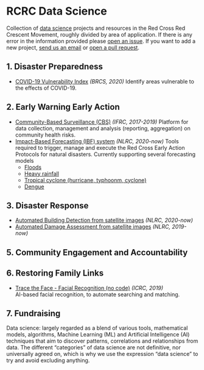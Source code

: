 # RCRC Data Science
Collection of [data science](#datascience) projects and resources in the Red Cross Red Crescent Movement, roughly divided by area of application. If there is any error in the information provided please [open an issue](https://github.com/IFRCGo/rcrc-data-science/issues). If you want to add a new project, [send us an email](mailto:jmargutti@redcross.nl,paola.yela@ifrc.org) or [open a pull request](https://github.com/IFRCGo/rcrc-data-science/pulls).

## 1. Disaster Preparedness
- [COVID-19 Vulnerability Index](https://github.com/britishredcrosssociety/covid-19-vulnerability) *(BRCS, 2020)*
Identify areas vulnerable to the effects of COVID-19.

## 2. Early Warning Early Action
- [Community-Based Surveillance (CBS)](https://github.com/IFRCGo/cbs) *(IFRC, 2017-2019)*
Platform for data collection, management and analysis (reporting, aggregation) on community health risks. 
- [Impact-Based Forecasting (IBF) system](https://github.com/rodekruis/IBF-system) *(NLRC, 2020-now)* 
Tools required to trigger, manage and execute the Red Cross Early Action Protocols for natural disasters. Currently supporting several forecasting models
    - [Floods](https://github.com/rodekruis/IBF_FLOOD_PIPELINE)
    - [Heavy rainfall](https://github.com/rodekruis/IBF-rainfall-pipeline)
    - [Tropical cyclone (hurricane, typhoonm, cyclone)](https://github.com/rodekruis/Typhoon-Impact-based-forecasting-model)
    - [Dengue](https://github.com/rodekruis/IBF-dengue-model)

## 3. Disaster Response
- [Automated Building Detection from satellite images](https://github.com/rodekruis/automated-building-detection) *(NLRC, 2020-now)*
- [Automated Damage Assessment from satellite images](https://github.com/rodekruis/caladrius) *(NLRC, 2019-now)*

## 5. Community Engagement and Accountability

## 6. Restoring Family Links
- [Trace the Face - Facial Recognition (no code)](https://familylinks.icrc.org/europe/en/pages/home.aspx) *(ICRC, 2019)*   
AI-based facial recognition, to automate searching and matching.

## 7. Fundraising


<a name="datascience">Data science</a>: largely regarded as a blend of various tools, mathematical models, algorithms, Machine Learning (ML) and Artificial Intelligence (AI) techniques that aim to discover patterns, correlations and relationships from data. The different “categories” of data science are not definitive, nor universally agreed on, which is why we use the expression “data science” to try and avoid excluding anything.
